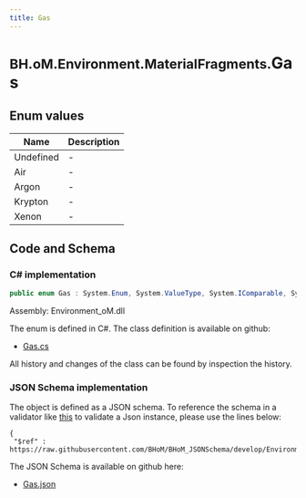```yaml
---
title: Gas
---
```


# <small>BH.oM.Environment.MaterialFragments.</small>**Gas**



## Enum values

| Name            | Description                                                    |
|-----------------|----------------------------------------------------------------|
| Undefined |  -  |
| Air |  -  |
| Argon |  -  |
| Krypton |  -  |
| Xenon |  -  |


## Code and Schema

### C# implementation

``` C# title="C#"
public enum Gas : System.Enum, System.ValueType, System.IComparable, System.ISpanFormattable, System.IFormattable, System.IConvertible
```

Assembly: Environment_oM.dll

The enum is defined in C#. The class definition is available on github:

- [Gas.cs](https://github.com/BHoM/BHoM/blob/develop/Environment_oM/MaterialFragments\Enums\Gas.cs)

All history and changes of the class can be found by inspection the history.
### JSON Schema implementation

The object is defined as a JSON schema. To reference the schema in a validator like [this](https://www.jsonschemavalidator.net/) to validate a Json instance, please use the lines below:

``` { .json .copy .select } title="JSON Schema"
{
 "$ref" : https://raw.githubusercontent.com/BHoM/BHoM_JSONSchema/develop/Environment_oM/MaterialFragments/Gas.json}
```

The JSON Schema is available on github here:

- [Gas.json](https://github.com/BHoM/BHoM_JSONSchema/blob/develop/Environment_oM/MaterialFragments/Gas.json)
